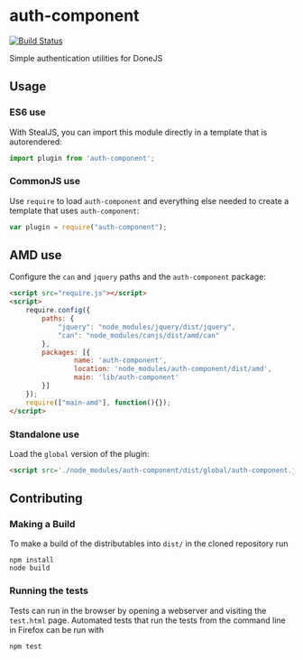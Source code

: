 # auth-component

[![Build Status](https://travis-ci.org/icanjs/auth-component.png?branch=master)](https://travis-ci.org/icanjs/auth-component)

Simple authentication utilities for DoneJS

## Usage

### ES6 use

With StealJS, you can import this module directly in a template that is autorendered:

```js
import plugin from 'auth-component';
```

### CommonJS use

Use `require` to load `auth-component` and everything else
needed to create a template that uses `auth-component`:

```js
var plugin = require("auth-component");
```

## AMD use

Configure the `can` and `jquery` paths and the `auth-component` package:

```html
<script src="require.js"></script>
<script>
	require.config({
	    paths: {
	        "jquery": "node_modules/jquery/dist/jquery",
	        "can": "node_modules/canjs/dist/amd/can"
	    },
	    packages: [{
		    	name: 'auth-component',
		    	location: 'node_modules/auth-component/dist/amd',
		    	main: 'lib/auth-component'
	    }]
	});
	require(["main-amd"], function(){});
</script>
```

### Standalone use

Load the `global` version of the plugin:

```html
<script src='./node_modules/auth-component/dist/global/auth-component.js'></script>
```

## Contributing

### Making a Build

To make a build of the distributables into `dist/` in the cloned repository run

```
npm install
node build
```

### Running the tests

Tests can run in the browser by opening a webserver and visiting the `test.html` page.
Automated tests that run the tests from the command line in Firefox can be run with

```
npm test
```
